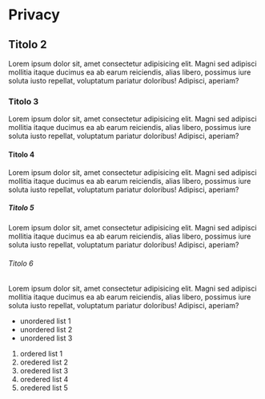 # Privacy

## Titolo 2
Lorem ipsum dolor sit, amet consectetur adipisicing elit. Magni sed adipisci mollitia itaque ducimus ea ab earum reiciendis, alias libero, possimus iure soluta iusto repellat, voluptatum pariatur doloribus! Adipisci, aperiam?

### Titolo 3
Lorem ipsum dolor sit, amet consectetur adipisicing elit. Magni sed adipisci mollitia itaque ducimus ea ab earum reiciendis, alias libero, possimus iure soluta iusto repellat, voluptatum pariatur doloribus! Adipisci, aperiam?

#### Titolo 4
Lorem ipsum dolor sit, amet consectetur adipisicing elit. Magni sed adipisci mollitia itaque ducimus ea ab earum reiciendis, alias libero, possimus iure soluta iusto repellat, voluptatum pariatur doloribus! Adipisci, aperiam?

##### Titolo 5
Lorem ipsum dolor sit, amet consectetur adipisicing elit. Magni sed adipisci mollitia itaque ducimus ea ab earum reiciendis, alias libero, possimus iure soluta iusto repellat, voluptatum pariatur doloribus! Adipisci, aperiam?

###### Titolo 6
Lorem ipsum dolor sit, amet consectetur adipisicing elit. Magni sed adipisci mollitia itaque ducimus ea ab earum reiciendis, alias libero, possimus iure soluta iusto repellat, voluptatum pariatur doloribus! Adipisci, aperiam?

- unordered list 1
- unordered list 2
- unordered list 3

1. ordered list 1
2. oredered list 2
3. oredered list 3
4. oredered list 4
5. oredered list 5